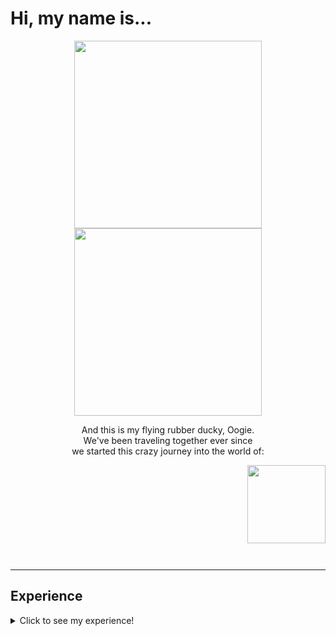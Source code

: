  # Hi, my name is...


<p align="center"> 
 
  <img height="300rem" src="https://user-images.githubusercontent.com/96272858/158084355-ab4c082c-07b7-4efd-8fd1-564a27feaf5e.gif#gh-light-mode-only">
 
  <img height="300rem" src="https://user-images.githubusercontent.com/96272858/158088840-5ac606c5-7d6b-4f74-82b3-9fb41b1f9a50.gif#gh-dark-mode-only">

</p>

<p align="center">
And this is my flying rubber ducky, Oogie. <br>
We've been traveling together ever since <br>
we started this crazy journey into the world of:
</p>

<img align="right" height="125rem" src="https://user-images.githubusercontent.com/96272858/158085536-2d5a082f-f554-4657-9710-52f56b8fe8a3.gif">
<br><br><br><br><br><br><br><br><br>

---

## Experience

<details>
 <br>
<summary>Click to see my experience!</summary>
<br>
<br>
 
 <div align="center"> 
  
  **I'm a full stack developer with over ten years of editing/photography experience <br> whose worked with some of the biggest brands out there**
  
  <div align="center">
  
</details>



<!--
**Code-With-Kev/Code-With-Kev** is a ✨ _special_ ✨ repository because its `README.md` (this file) appears on your GitHub profile.

Here are some ideas to get you started:

- 🔭 I’m currently working on ...
- 🌱 I’m currently learning ...
- 👯 I’m looking to collaborate on ...
- 🤔 I’m looking for help with ...
- 💬 Ask me about ...![Uploading FullStack.gif…]()

- 📫 How to reach me: ...
- 😄 Pronouns: ...
- ⚡ Fun fact: ...
-->
